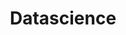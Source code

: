 ---
title: "Datascience"
permalink: /categories/datascience/
layout: category
author_profile: true
taxonomy: Datascience
---